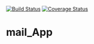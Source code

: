 [![Build Status](https://travis-ci.com/tundeusman0/mail_App.svg?branch=gh-pages)](https://travis-ci.com/tundeusman0/mail_App)
[![Coverage Status](https://coveralls.io/repos/github/tundeusman0/mail_App/badge.svg?branch=gh-pages)](https://coveralls.io/github/tundeusman0/mail_App?branch=gh-pages)

# mail_App
